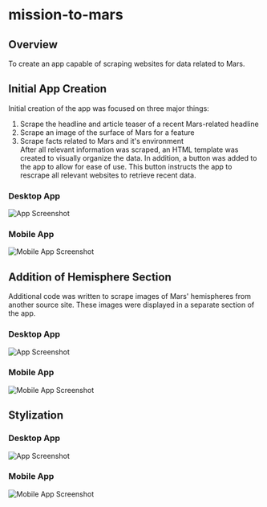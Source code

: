 # mission-to-mars

## Overview
To create an app capable of scraping websites for data related to Mars. 

## Initial App Creation
Initial creation of the app was focused on three major things:
1. Scrape the headline and article teaser of a recent Mars-related headline
2. Scrape an image of the surface of Mars for a feature
3. Scrape facts related to Mars and it's environment</br>
After all relevant information was scraped, an HTML template was created to visually organize the data. In addition, a button was added
to the app to allow for ease of use. This button instructs the app to rescrape all relevant websites to retrieve recent data. 

### Desktop App
![App Screenshot](Resources/app_screenshot.png)
### Mobile App
![Mobile App Screenshot](Resources/app_mobile_screenshot.png)


## Addition of Hemisphere Section
Additional code was written to scrape images of Mars' hemispheres from another source site. These images
were displayed in a separate section of the app. 

### Desktop App
![App Screenshot](Resources/app_screenshot_hemi.png)
### Mobile App
![Mobile App Screenshot](Resources/app_mobile_screenshot_hemi.png)
## Stylization


### Desktop App
![App Screenshot](Resources/bootstrap_update_screenshot.png)
### Mobile App
![Mobile App Screenshot](Resources/bootstrap_update_mobile_screenshot.png)
